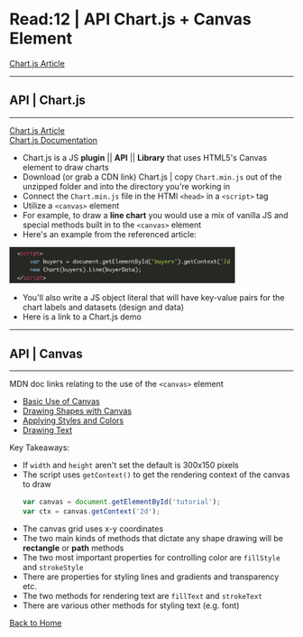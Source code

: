 # Read:12 \| API Chart.js + Canvas Element
[Chart.js Article](https://www.webdesignerdepot.com/2013/11/easily-create-stunning-animated-charts-with-chart-js/)

---
## API | Chart.js
---
[Chart.js Article](https://www.webdesignerdepot.com/2013/11/easily-create-stunning-animated-charts-with-chart-js/)  
[Chart.js Documentation](https://www.chartjs.org/docs/latest/)

- Chart.js is a JS **plugin** || **API** || **Library** that uses HTML5's Canvas element to draw charts
- Download (or grab a CDN link) Chart.js | copy `Chart.min.js` out of the unzipped folder and into the directory you're working in
- Connect the `Chart.min.js` file in the HTMl `<head>` in a `<script>` tag
- Utilize a `<canvas>` element
- For example, to draw a **line chart** you would use a mix of vanilla JS and special methods built in to the `<canvas>` element
- Here's an example from the referenced article:  
<img src='images/getContext.png' width='400px'>

- You'll also write a JS object literal that will have key-value pairs for the chart labels and datasets (design and data)
- Here is a link to a Chart.js demo


---
## API | Canvas
---
MDN doc links relating to the use of the `<canvas>` element
- [Basic Use of Canvas](https://developer.mozilla.org/en-US/docs/Web/API/Canvas_API/Tutorial/Basic_usage)
- [Drawing Shapes with Canvas](https://developer.mozilla.org/en-US/docs/Web/API/Canvas_API/Tutorial/Drawing_shapes)
- [Applying Styles and Colors](https://developer.mozilla.org/en-US/docs/Web/API/Canvas_API/Tutorial/Applying_styles_and_colors)
- [Drawing Text](https://developer.mozilla.org/en-US/docs/Web/API/Canvas_API/Tutorial/Drawing_text)

Key Takeaways: 
- If `width` and `height` aren't set the default is 300x150 pixels
- The script uses `getContext()` to get the rendering context of the canvas to draw
  ```js
  var canvas = document.getElementById('tutorial');
  var ctx = canvas.getContext('2d');
  ```
- The canvas grid uses x-y coordinates
- The two main kinds of methods that dictate any shape drawing will be **rectangle** or **path** methods
- The two most important properties for controlling color are `fillStyle` and `strokeStyle`
- There are properties for styling lines and gradients and transparency etc.
- The two methods for rendering text are `fillText` and `strokeText`
- There are various other methods for styling text (e.g. font)

[Back to Home](README.md)